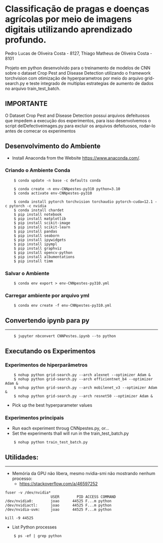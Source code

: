 # Classificação de pragas e doenças agrícolas por meio de imagens digitais utilizando aprendizado profundo.


Pedro Lucas de Oliveira Costa - 8127, Thiago Matheus de Oliveira Costa - 8101

Projeto em python desenvolvido para o treinamento de modelos de CNN sobre o dataset Crop Pest and Disease Detection utilizando o framework torchvision com
otimização de hyperparametros por meio do arquivo grid-search.py e teste integrado de multiplas estrategias de aumento de dados no arquivo train_test_batch.

## IMPORTANTE

O Dataset Crop Pest and Disease Detection possui arquivos defeituosos que impedem a execução dos experimentos, para isso desenvolvemos o script delDefectiveimages.py para excluir os arquivos defeituosos, rodar-lo antes de comecar os experimentos

## Desenvolvimento do Ambiente

* Install Anaconda from the Website https://www.anaconda.com/.

### Criando o Ambiente Conda
```
    $ conda update -n base -c defaults conda
    
    $ conda create -n env-CNNpestes-py310 python=3.10
    $ conda activate env-CNNpestes-py310

    $ conda install pytorch torchvision torchaudio pytorch-cuda=12.1 -c pytorch -c nvidia
    $ conda install chardet
    $ pip install notebook
    $ pip install matplotlib
    $ pip install scikit-image
    $ pip install scikit-learn
    $ pip install pandas
    $ pip install seaborn
    $ pip install ipywidgets
    $ pip install ipympl
    $ pip install graphviz
    $ pip install opencv-python
    $ pip install albumentations
    $ pip install timm

```

### Salvar o Ambiente

```
    $ conda env export > env-CNNpestes-py310.yml
```

### Carregar ambiente por arquivo yml

```
    $ conda env create -f env-CNNpestes-py310.yml 
```

## Convertendo ipynb para py
---

```
    $ jupyter nbconvert CNNPestes.ipynb --to python
```


## Executando os Experimentos

###  Experimentos de hiperparâmetros

```
    $ nohup python grid-search.py --arch alexnet --optimizer Adam &
    $ nohup python grid-search.py --arch efficientnet_b4 --optimizer Adam &
    $ nohup python grid-search.py --arch mobilenet_v3 --optimizer Adam &
    $ nohup python grid-search.py --arch resnet50 --optimizer Adam &
```

* Pick up the best hyperparameter values

### Experimentos principais

* Run each experiment throug CNNpestes.py, or...
* Set the experiments thall will run in the train_test_batch.py

```
    $ nohup python train_test_batch.py
```

## Utilidades:
---

* Memória da GPU não libera, mesmo nvidia-smi não mostrando nenhum processo:
    * https://stackoverflow.com/a/46597252

```
fuser -v /dev/nvidia*
                     USER        PID ACCESS COMMAND
/dev/nvidia0:        joao      44525 F...m python
/dev/nvidiactl:      joao      44525 F...m python
/dev/nvidia-uvm:     joao      44525 F...m python

kill -9 44525
```

* List Python processes
```
    $ ps -ef | grep python
```
